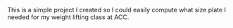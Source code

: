 This is a simple project I created so I could easily compute what size plate I needed for my weight lifting class at ACC.
